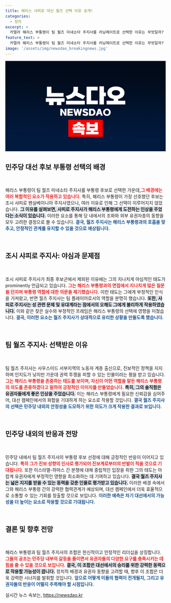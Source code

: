 ```yaml
---
title: 해리스 샤피로 대신 월즈 선택 이유 공개!
categories:
  - 정치
excerpt: >
  카멀라 해리스 부통령이 팀 월즈 미네소타 주지사를 러닝메이트로 선택한 이유는 무엇일까? 당내 갈등 최소화, 유권자 확보 등 다양한 전략적 고려가 숨겨져 있다. 월즈는 강력한 팀플레이어로서 해리스를 존중하고 진보 진영에서도 긍정적인 평가를 받고 있다. 클릭해 그 배경을 확인해보자!
feature_text: >
  카멀라 해리스 부통령이 팀 월즈 미네소타 주지사를 러닝메이트로 선택한 이유는 무엇일까? 당내 갈등 최소화, 유권자 확보 등 다양한 전략적 고려가 숨겨져 있다. 월즈는 강력한 팀플레이어로서 해리스를 존중하고 진보 진영에서도 긍정적인 평가를 받고 있다. 클릭해 그 배경을 확인해보자!
image: '/assets/img/newsdao_breakingnews.jpg'
---
```


<p><img src="/assets/img/newsdao_breakingnews.jpg" alt="flaretime 속보" /></p>

<h2 data-ke-size="size26">민주당 대선 후보 부통령 선택의 배경</h2>

<p data-ke-size="size16">&nbsp;</p>

<p>해리스 부통령이 팀 월즈 미네소타 주지사를 부통령 후보로 선택한 가운데,<b><span style="color: #ee2323;">그 배경에는 여러 복합적인 요소가 작용하고 있습니다.</span></b> 특히, 해리스 부통령이 가장 선호했던 후보는 조시 샤피로 펜실베이니아 주지사였으나, 여러 이유로 인해 그 선택이 이루어지지 않았습니다. <b><span style="background-color: #21538527;">그 이유를 살펴보면, 샤피로 주지사가 해리스 부통령에게 도전하는 인상을 주었다는 소식이 있습니다.</span></b> 이러한 요소를 통해 당 내에서의 조화와 외부 유권자층의 동향을 모두 고려한 결정으로 볼 수 있습니다. <b><span style="color: #1a5490;">결국, 월즈 주지사는 해리스 부통령과의 호흡을 맞추고, 안정적인 관계를 유지할 수 있을 것으로 예상됩니다.</span></b></p>

<p data-ke-size="size16">&nbsp;</p>

<h2 data-ke-size="size26">조시 샤피로 주지사: 야심과 문제점</h2>

<p data-ke-size="size16">&nbsp;</p>

<p>조시 샤피로 주지사가 최종 후보군에서 제외된 이유에는 그의 지나치게 야심적인 태도가 prominently 언급되고 있습니다. <b><span style="color: #ee2323;">그는 해리스 부통령과의 면접에서 지나치게 많은 질문을 던지며 부통령 역할에 대한 의문을 제기했습니다.</span></b> 이런 태도는 그에게 부정적인 인식을 가져왔고, 반면 월즈 주지사는 팀 플레이어로서의 역할을 분명히 했습니다. <b><span style="background-color: #21538527;">또한, 샤피로 주지사는 성 관련 문제 및 유대계라는 점에서의 오해도 그에게 불리하게 작용하였습니다.</span></b> 이와 같은 잦은 실수와 부정적인 프레임은 해리스 부통령의 선택에 영향을 미쳤습니다. <b><span style="color: #1a5490;">결국, 이러한 요소는 월즈 주지사가 상대적으로 유리한 상황을 만들도록 했습니다.</span></b></p>

<p data-ke-size="size16">&nbsp;</p>

<h2 data-ke-size="size26">팀 월즈 주지사: 선택받은 이유</h2>

<p data-ke-size="size16">&nbsp;</p>

<p>팀 월즈 주지사는 사우스미드 서부지역의 노동자 계층 출신으로, 진보적인 정책을 지지하며 인지도가 낮지만 가운데 권력 투쟁을 피할 수 있는 인물이라는 평을 받고 있습니다. <b><span style="color: #ee2323;">그는 해리스 부통령을 존중하는 태도를 보이며, 자신이 어떤 역할을 맡든 해리스 부통령의 의도를 존중하겠다고 말하여 긍정적인 이미지를 만들었습니다.</span></b> <b><span style="background-color: #21538527;">특히, 그의 솔직함은 유권자들에게 좋은 인상을 주었습니다.</span></b> 이는 해리스 부통령에게 필요한 신뢰감을 심어주어, 대선 캠페인에서의 화합을 기대하게 하는 요소로 작용할 것입니다. <b><span style="color: #1a5490;">결국 월즈 주지사의 선택은 민주당 내외의 안정성을 도모하기 위한 의도가 크게 작용한 결과로 보입니다.</span></b></p>

<p data-ke-size="size16">&nbsp;</p>

<h2 data-ke-size="size26">민주당 내외의 반응과 전망</h2>

<p data-ke-size="size16">&nbsp;</p>

<p>민주당 내에서 팀 월즈 주지사의 부통령 후보 선정에 대해 긍정적인 반응이 이어지고 있습니다. <b><span style="color: #ee2323;">특히 그가 진보 성향의 인사로 평가되어 진보계로부터의 반발이 적을 것으로 기대됩니다.</span></b> 또한 이스라엘-하마스 간 분쟁에 대해 중립적인 입장을 취한 그의 태도는 아랍계 유권자에게 부정적인 영향을 최소화하는 데 기여하고 있습니다. <b><span style="background-color: #21538527;">결국 월즈 주지사는 넓은 지지를 받을 수 있는 동력을 갖춘 인물로 평가받고 있습니다.</span></b> 이러한 배경 속에서 그와 해리스 부통령 간의 강력한 협력관계가 예상되며, 대선 캠페인에서 더욱 효율적으로 소통할 수 있는 기회를 창출할 것으로 보입니다. <b><span style="color: #1a5490;">이러한 예측은 차기 대선에서의 가능성을 더 높이는 요소로 작용할 것으로 기대됩니다.</span></b></p>

<p data-ke-size="size16">&nbsp;</p>

<h2 data-ke-size="size26">결론 및 향후 전망</h2>

<p data-ke-size="size16">&nbsp;</p>

<p>해리스 부통령과 팀 월즈 주지사의 조합은 헌신적이고 안정적인 리더십을 상징합니다. <b><span style="color: #ee2323;">그들의 공조는 민주당 내부의 갈등을 줄이면서 유권자들의 다양한 요구를 충족시키는 데 힘을 줄 수 있을 것으로 보입니다.</span></b> <b><span style="background-color: #21538527;">결국, 이 조합은 대선에서의 승리를 위한 강력한 동력으로 작용할 가능성이 큽니다.</span></b> 정치적 배경과 유권자 동향을 고려할 때, 향후 이 조합은 더욱 강력한 시너지를 발휘할 것입니다. <b><span style="color: #1a5490;">앞으로 어떻게 이들의 협력이 전개될지, 그리고 유권자들의 반응이 어떨지 주목해야 할 시점입니다.</span></b></p>
실시간 뉴스 속보는, <a href="https://newsdao.kr" rel="dofollow">https://newsdao.kr</a>


